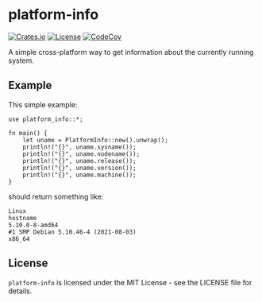 platform-info
=============

[![Crates.io](https://img.shields.io/crates/v/platform-info.svg)](https://crates.io/crates/platform-info)
[![License](https://img.shields.io/badge/license-MIT-blue.svg)](LICENSE)
[![CodeCov](https://codecov.io/gh/uutils/platform-info/branch/master/graph/badge.svg)](https://codecov.io/gh/uutils/platform-info)

A simple cross-platform way to get information about the currently running
system.

Example
-------

This simple example:
```
use platform_info::*;

fn main() {
    let uname = PlatformInfo::new().unwrap();
    println!("{}", uname.sysname());
    println!("{}", uname.nodename());
    println!("{}", uname.release());
    println!("{}", uname.version());
    println!("{}", uname.machine());
}
```
should return something like:
```
Linux
hostname
5.10.0-8-amd64
#1 SMP Debian 5.10.46-4 (2021-08-03)
x86_64
```

License
-------

`platform-info` is licensed under the MIT License - see the LICENSE file for details.
